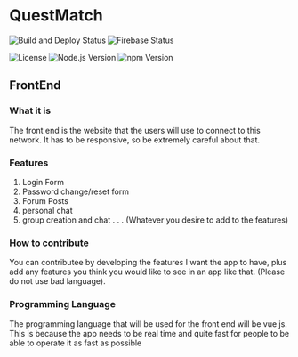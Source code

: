 # QuestMatch

![Build and Deploy Status](https://github.com/porfanid/QuestMatch/workflows/Build%20and%20Deploy%20Vue.js%20App/badge.svg)&nbsp;![Firebase Status](https://img.shields.io/badge/Firebase-Active-brightgreen.svg)

![License](https://img.shields.io/github/license/porfanid/QuestMatch)  ![Node.js Version](https://img.shields.io/badge/Node.js-18.16.0-brightgreen.svg)  ![npm Version](https://img.shields.io/badge/npm-9.6.6-red.svg)

## FrontEnd

### What it is

The front end is the website that the users will use to connect to this network. It has to be responsive, so be extremely careful about that.

### Features

1. Login Form
2. Password change/reset form
3. Forum Posts
4. personal chat
5. group creation and chat
.
.
.
(Whatever you desire to add to the features)

### How to contribute

You can contributee by developing the features I want the app to have, plus add any features you think you would like to see in an app like that. (Please do not use bad language).

### Programming Language

The programming language that will be used for the front end will be vue js.
This is because the app needs to be real time and quite fast for people to be able to operate it as fast as possible
